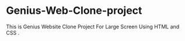 # Genius-Web-Clone-project
This is Genius Website Clone Project  For Large Screen Using HTML and CSS .
